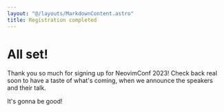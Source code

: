 ```yaml
---
layout: "@/layouts/MarkdownContent.astro"
title: Registration completed
---
```


# All set!

Thank you so much for signing up for NeovimConf 2023! Check back real soon to
have a taste of what's coming, when we announce the speakers and their talk.

It's gonna be good!
